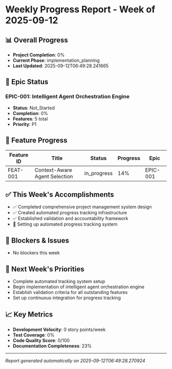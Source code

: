 # Weekly Progress Report - Week of 2025-09-12

## 📊 Overall Progress
- **Project Completion**: 0%
- **Current Phase**: implementation_planning
- **Last Updated**: 2025-09-12T06:49:28.241665

## 🎯 Epic Status

### EPIC-001: Intelligent Agent Orchestration Engine
- **Status**: Not_Started
- **Completion**: 0%
- **Features**: 5 total
- **Priority**: P1

## 🚀 Feature Progress
| Feature ID | Title | Status | Progress | Epic |
|------------|-------|--------|----------|------|
| FEAT-001 | Context-Aware Agent Selection | in_progress | 14% | EPIC-001 |

## ✅ This Week's Accomplishments
- ✅ Completed comprehensive project management system design
- ✅ Created automated progress tracking infrastructure
- ✅ Established validation and accountability framework
- 🔄 Setting up automated progress tracking system

## 🚨 Blockers & Issues
- No blockers this week

## 📅 Next Week's Priorities
- Complete automated tracking system setup
- Begin implementation of intelligent agent orchestration engine
- Establish validation criteria for all outstanding features
- Set up continuous integration for progress tracking

## 📈 Key Metrics
- **Development Velocity**: 0 story points/week
- **Test Coverage**: 0%
- **Code Quality Score**: 0/100
- **Documentation Completeness**: 23%

---
*Report generated automatically on 2025-09-12T06:49:28.270924*
